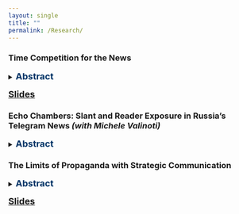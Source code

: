 ```yaml
---
layout: single
title: ""
permalink: /Research/
---
```




### Time Competition for the News
<details>
  <summary><strong style="color: #003366; font-size: 18px;">Abstract</strong></summary>
  <p style="font-size: 16px;">This study examines how ideological slant affects time competition in news reporting on Telegram, Russia’s most widely used social media platform. Using a dataset of publications from 77 news Telegram channels between 2021–2023 and a Topic Detection and Tracking (TDT) algorithm, I identify media events and measure reporting delays. To assess ideological differentiation, I analyze government-sensitive topics and the proportion of ideologically framed articles. Key findings reveal that reporting delays reduce audience engagement, especially for neutral outlets, which report faster than ideologically slanted ones. As ideological slant intensifies, outlets follow structured posting schedules rather than competing on speed. A Difference-in-Differences analysis of Telegram’s “Similar Outlets” feature suggests intensified competition pushes outlets toward stronger ideological positioning. To quantify these effects, I develop a structural model and conduct counterfactual analysis, exploring how platform-driven competition influences editorial choices. This research will provide new insights into the interplay between ideological bias and the pressures of real-time news production in the digital era. </p>
</details>
<p style="margin-top: 15px;"><a href="/assets/slides_time_competition.pdf" style = "font-size: 18px;"><strong>Slides</strong></a></p>

### Echo Chambers: Slant and Reader Exposure in Russia’s Telegram News *(with Michele Valinoti)*
<details>
  <summary><strong style="color: #003366; font-size: 18px;">Abstract</strong></summary>
  <p style="font-size: 16px;">This study examines ideological slant in the Telegram news market and its influence readership behavior. Leveraging the platform’s recommended channels feature, we find that users tend to follow outlets with similar ideological perspectives rather than seeking diverse viewpoints, raising concerns about reinforcing ideological bubbles. To explore these effects, we are conducting a survey in collaboration with the Levada Analytical Center, assessing respondents' awareness of key events from recent years and analyzing how their ideological positions correlate with the outlets they follow. Additionally, we employ language analysis tools and machine learning techniques to examine the linguistic patterns used by these channels, providing deeper insight into how information is framed and communicated. Our findings will contribute to a broader understanding of media consumption dynamics and ideological segregation in digital news environments, shedding light on the mechanisms that shape public discourse in the digital age.</p>
</details>


### The Limits of Propaganda with Strategic Communication
<details>
  <summary><strong style="color: #003366; font-size: 18px;">Abstract</strong></summary>
  <p style="font-size: 16px;"> I propose a model in which agents can choose between supporting or not supporting the
government while the quality of the government is unknown. The sender uses propaganda
to introduce a bias to the public signal. Society consists of credulous and skeptical citizens
connected via a random matching mechanism. Credulous citizens follow the public signal
blindly, while skeptical citizens know the actual value of a bias and can spill information
about the value of bias among other citizens, but sharing information is costly. For the
sender, the lower informativeness of a signal increases the expected level of support from
credulous agents. Still, it raises the incentives for skeptical agents to spread information.
Comparative statics show that the increase in the average level of influence leads to lower
awareness or more aggressive propaganda. On the contrary, keeping the average level of
influence fixed, the higher inequality in the number of links may lead to a higher level of
awareness.
</p>
</details>
<p style="margin-top: 15px;"><a href="/assets/slides_propaganda.pdf" style = "font-size: 18px;"><strong>Slides</strong></a></p>

